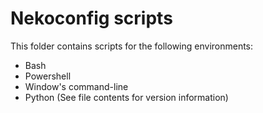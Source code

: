 # Nekoconfig scripts #

This folder contains scripts for the following environments:

- Bash
- Powershell
- Window's command-line
- Python (See file contents for version information)